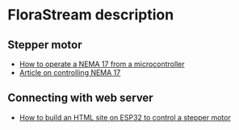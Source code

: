 # FloraStream description


## Stepper motor
- [How to operate a NEMA 17 from a microcontroller](https://www.youtube.com/watch?v=xkH2EJglwbk)
- [Article on controlling NEMA 17](https://www.hackster.io/ronfrtek/control-nema-17-stepper-motor-with-a4988-driver-and-arduino-e41db5)

## Connecting with web server
- [How to build an HTML site on ESP32 to control a stepper motor](https://randomnerdtutorials.com/stepper-motor-esp32-web-server/)
